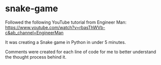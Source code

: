 # snake-game

Followed the following YouTube tutorial from Engineer Man: https://www.youtube.com/watch?v=rbasThWVb-c&ab_channel=EngineerMan

It was creating a Snake game in Python in under 5 minutes. 

Comments were created for each line of code for me to better understand the thought process behind it.
